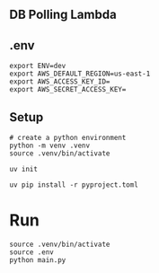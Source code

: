 ## DB Polling Lambda

## .env

```shell
export ENV=dev
export AWS_DEFAULT_REGION=us-east-1
export AWS_ACCESS_KEY_ID=
export AWS_SECRET_ACCESS_KEY=
```

## Setup
```shell
# create a python environment
python -m venv .venv
source .venv/bin/activate

uv init

uv pip install -r pyproject.toml
```

# Run
```shell
source .venv/bin/activate
source .env
python main.py
```